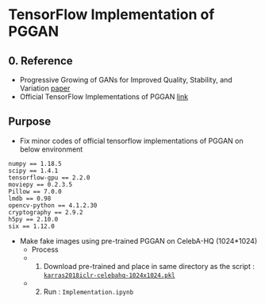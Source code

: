 # TensorFlow Implementation of PGGAN

## 0. Reference
- Progressive Growing of GANs for Improved Quality, Stability, and Variation [paper](https://arxiv.org/pdf/1710.10196.pdf)
- Official TensorFlow Implementations of PGGAN [link](https://github.com/tkarras/progressive_growing_of_gans)

## Purpose
- Fix minor codes of official tensorflow implementations of PGGAN on below environment

```
numpy == 1.18.5
scipy == 1.4.1
tensorflow-gpu == 2.2.0
moviepy == 0.2.3.5
Pillow == 7.0.0
lmdb == 0.98
opencv-python == 4.1.2.30
cryptography == 2.9.2
h5py == 2.10.0
six == 1.12.0
```

- Make fake images using pre-trained PGGAN on CelebA-HQ (1024*1024)
  * Process
  * 1. Download pre-trained and place in same directory as the script : [`karras2018iclr-celebahq-1024x1024.pkl`](https://drive.google.com/open?id=188K19ucknC6wg1R6jbuPEhTq9zoufOx4)
  * 2. Run : `Implementation.ipynb`
